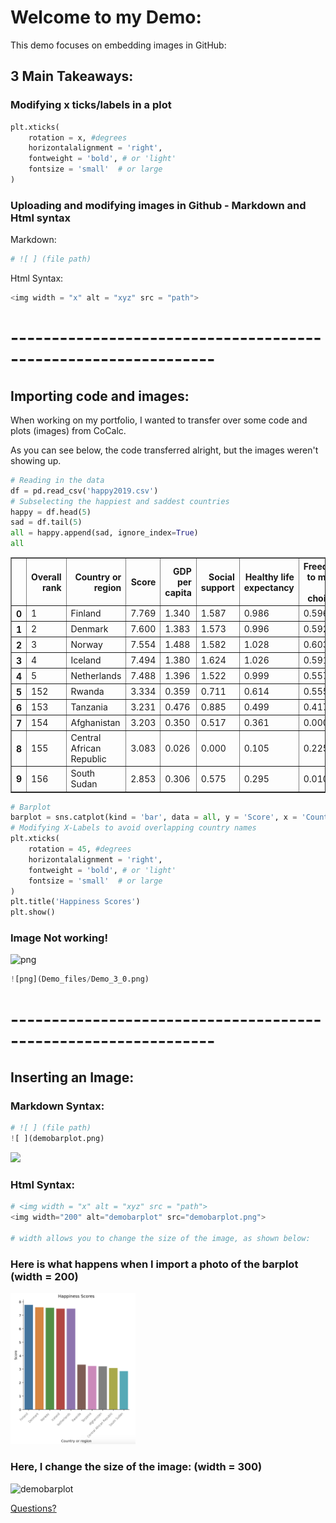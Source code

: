 # Welcome to my Demo:
This demo focuses on embedding images in GitHub:

## 3 Main Takeaways:
### Modifying x ticks/labels in a plot
```python
plt.xticks(
    rotation = x, #degrees
    horizontalalignment = 'right',
    fontweight = 'bold', # or 'light'
    fontsize = 'small'  # or large
)
```
### Uploading and modifying images in Github - Markdown and Html syntax
Markdown: 
```python
# ![ ] (file path)
```
Html Syntax:     
```python
<img width = "x" alt = "xyz" src = "path">
```
# --------------------------------------------------------------- 

## Importing code and images:

When working on my portfolio, I wanted to transfer over some code and plots (images) from CoCalc. 

As you can see below, the code transferred alright, but the images weren't showing up.


```python
# Reading in the data
df = pd.read_csv('happy2019.csv')
# Subselecting the happiest and saddest countries
happy = df.head(5)
sad = df.tail(5)
all = happy.append(sad, ignore_index=True)
all
```




<div>
<style scoped>
    .dataframe tbody tr th:only-of-type {
        vertical-align: middle;
    }

    .dataframe tbody tr th {
        vertical-align: top;
    }

    .dataframe thead th {
        text-align: right;
    }
</style>
<table border="1" class="dataframe">
  <thead>
    <tr style="text-align: right;">
      <th></th>
      <th>Overall rank</th>
      <th>Country or region</th>
      <th>Score</th>
      <th>GDP per capita</th>
      <th>Social support</th>
      <th>Healthy life expectancy</th>
      <th>Freedom to make life choices</th>
      <th>Generosity</th>
      <th>Perceptions of corruption</th>
    </tr>
  </thead>
  <tbody>
    <tr>
      <th>0</th>
      <td>1</td>
      <td>Finland</td>
      <td>7.769</td>
      <td>1.340</td>
      <td>1.587</td>
      <td>0.986</td>
      <td>0.596</td>
      <td>0.153</td>
      <td>0.393</td>
    </tr>
    <tr>
      <th>1</th>
      <td>2</td>
      <td>Denmark</td>
      <td>7.600</td>
      <td>1.383</td>
      <td>1.573</td>
      <td>0.996</td>
      <td>0.592</td>
      <td>0.252</td>
      <td>0.410</td>
    </tr>
    <tr>
      <th>2</th>
      <td>3</td>
      <td>Norway</td>
      <td>7.554</td>
      <td>1.488</td>
      <td>1.582</td>
      <td>1.028</td>
      <td>0.603</td>
      <td>0.271</td>
      <td>0.341</td>
    </tr>
    <tr>
      <th>3</th>
      <td>4</td>
      <td>Iceland</td>
      <td>7.494</td>
      <td>1.380</td>
      <td>1.624</td>
      <td>1.026</td>
      <td>0.591</td>
      <td>0.354</td>
      <td>0.118</td>
    </tr>
    <tr>
      <th>4</th>
      <td>5</td>
      <td>Netherlands</td>
      <td>7.488</td>
      <td>1.396</td>
      <td>1.522</td>
      <td>0.999</td>
      <td>0.557</td>
      <td>0.322</td>
      <td>0.298</td>
    </tr>
    <tr>
      <th>5</th>
      <td>152</td>
      <td>Rwanda</td>
      <td>3.334</td>
      <td>0.359</td>
      <td>0.711</td>
      <td>0.614</td>
      <td>0.555</td>
      <td>0.217</td>
      <td>0.411</td>
    </tr>
    <tr>
      <th>6</th>
      <td>153</td>
      <td>Tanzania</td>
      <td>3.231</td>
      <td>0.476</td>
      <td>0.885</td>
      <td>0.499</td>
      <td>0.417</td>
      <td>0.276</td>
      <td>0.147</td>
    </tr>
    <tr>
      <th>7</th>
      <td>154</td>
      <td>Afghanistan</td>
      <td>3.203</td>
      <td>0.350</td>
      <td>0.517</td>
      <td>0.361</td>
      <td>0.000</td>
      <td>0.158</td>
      <td>0.025</td>
    </tr>
    <tr>
      <th>8</th>
      <td>155</td>
      <td>Central African Republic</td>
      <td>3.083</td>
      <td>0.026</td>
      <td>0.000</td>
      <td>0.105</td>
      <td>0.225</td>
      <td>0.235</td>
      <td>0.035</td>
    </tr>
    <tr>
      <th>9</th>
      <td>156</td>
      <td>South Sudan</td>
      <td>2.853</td>
      <td>0.306</td>
      <td>0.575</td>
      <td>0.295</td>
      <td>0.010</td>
      <td>0.202</td>
      <td>0.091</td>
    </tr>
  </tbody>
</table>
</div>


```python
# Barplot
barplot = sns.catplot(kind = 'bar', data = all, y = 'Score', x = 'Country or region')
# Modifying X-Labels to avoid overlapping country names
plt.xticks(
    rotation = 45, #degrees
    horizontalalignment = 'right',
    fontweight = 'bold', # or 'light'
    fontsize = 'small'  # or large
)
plt.title('Happiness Scores')
plt.show()
```

### Image Not working!
![png](Demo_files/Demo_3_0.png)

```python
![png](Demo_files/Demo_3_0.png)
```

# --------------------------------------------------------------- 



## Inserting an Image:
### Markdown Syntax:  
```python
# ![ ] (file path)
![ ](demobarplot.png)
```
![ ](/Demo/demobarplot.png)

### Html Syntax:     
```python
# <img width = "x" alt = "xyz" src = "path">
<img width="200" alt="demobarplot" src="demobarplot.png">

# width allows you to change the size of the image, as shown below:
```
### Here is what happens when I import a photo of the barplot (width = 200)
<img width = "200" alt = "demobarplot" src = "demobarplot.png">

### Here, I change the size of the image: (width = 300)

<img width="300" alt="demobarplot" src="https://user-images.githubusercontent.com/73716282/97893309-7f246400-1d07-11eb-8c31-f4768352fec5.png">

[Questions?](mailto:al962601@dal.ca)
